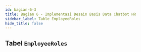 ```yaml
---
id: bagian-6-3
title: Bagian 6 - Implementasi Desain Basis Data Chatbot HR
sidebar_label: Table EmployeeRoles
hide_title: false
---
```

## Tabel `EmployeeRoles`
